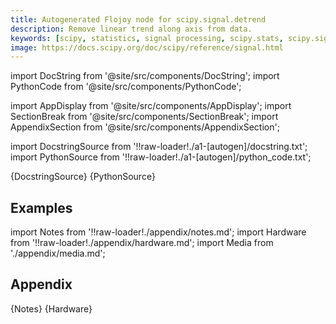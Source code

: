 ```yaml
---
title: Autogenerated Flojoy node for scipy.signal.detrend
description: Remove linear trend along axis from data.
keywords: [scipy, statistics, signal processing, scipy.stats, scipy.signal, scipy.signal.detrend]
image: https://docs.scipy.org/doc/scipy/reference/signal.html
---
```


[//]: # (Custom component imports)

import DocString from '@site/src/components/DocString';
import PythonCode from '@site/src/components/PythonCode';

import AppDisplay from '@site/src/components/AppDisplay';
import SectionBreak from '@site/src/components/SectionBreak';
import AppendixSection from '@site/src/components/AppendixSection';

[//]: # (Docstring)

import DocstringSource from '!!raw-loader!./a1-[autogen]/docstring.txt';
import PythonSource from '!!raw-loader!./a1-[autogen]/python_code.txt';


<DocString>{DocstringSource}</DocString>
<PythonCode GLink='SCIPY/signal/DETREND/DETREND.py'>{PythonSource}</PythonCode>


<SectionBreak />

    

[//]: # (Examples)

## Examples

<AppDisplay 
  GLink='SCIPY/signal/DETREND'
  nodeLabel='DETREND'>
</AppDisplay>

<SectionBreak />

    

[//]: # (Appendix)

import Notes from '!!raw-loader!./appendix/notes.md';
import Hardware from '!!raw-loader!./appendix/hardware.md';
import Media from './appendix/media.md';

## Appendix

<AppendixSection index={0} folderPath='nodes/SCIPY/signal/DETREND/appendix/'>{Notes}</AppendixSection>
<AppendixSection index={1} folderPath='nodes/SCIPY/signal/DETREND/appendix/'>{Hardware}</AppendixSection>
<AppendixSection index={2} folderPath='nodes/SCIPY/signal/DETREND/appendix/'><Media/></AppendixSection>



